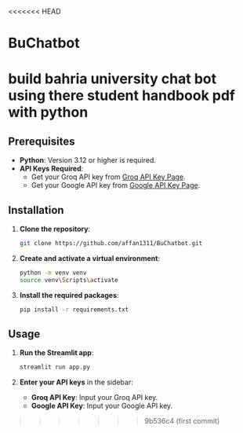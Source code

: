 <<<<<<< HEAD

# BuChatbot

# build bahria university chat bot using there student handbook pdf with python

## Prerequisites

- **Python**: Version 3.12 or higher is required.
- **API Keys Required**:
  - Get your Groq API key from [Groq API Key Page](https://console.groq.com/keys).
  - Get your Google API key from [Google API Key Page](https://aistudio.google.com/app/apikey).

## Installation

1. **Clone the repository**:

   ```bash
   git clone https://github.com/affan1311/BuChatbot.git
   ```

2. **Create and activate a virtual environment**:

   ```bash
   python -m venv venv
   source venv\Scripts\activate
   ```

3. **Install the required packages**:
   ```bash
   pip install -r requirements.txt
   ```

## Usage

1. **Run the Streamlit app**:

   ```bash
   streamlit run app.py
   ```

2. **Enter your API keys** in the sidebar:
   - **Groq API Key**: Input your Groq API key.
   - **Google API Key**: Input your Google API key.

> > > > > > > 9b536c4 (first commit)
